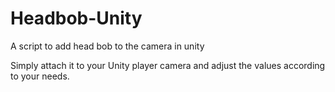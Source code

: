 # Headbob-Unity
A script to add head bob to the camera in unity

Simply attach it to your Unity player camera and adjust the values according to your needs.
